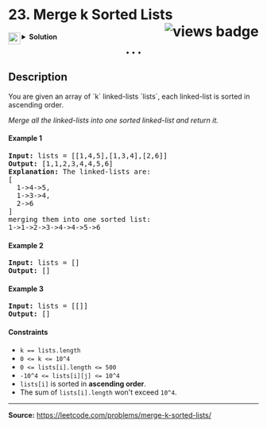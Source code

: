 <h1>
23. Merge k Sorted Lists
<img src="https://tinyurl.com/2ehcruny" align="right" alt="views badge">
</h1>

<details>
<summary>
    <img src="https://git.io/JDE5D" height="24" align="left" alt="swift">
    <b>Solution</b>
</summary>

<br/>

```swift
class Solution {
    func mergeKLists(_ lists: [ListNode?]) -> ListNode? {
        
        var arr: [Int] = []
        
        for list in lists.compactMap ({ $0 }) {
            var head: ListNode? = list
            while head != nil {
                arr.append(head!.val)
                head = head?.next
            }
        }
        arr.sort()
        if arr.isEmpty { return nil }
        
        let node = ListNode(0)
        var curr = ListNode(arr[0])
        node.next = curr
        
        for n in arr.dropFirst() {
            let tmp = ListNode(n)
            curr.next = tmp
            if let next = curr.next { curr = next }
        }
        return node.next
    }
}
```

<p>
<a href="https://gist.github.com/asahiocean/5f4e413b42574002dc59ec44cc643404">
<img src="https://git.io/JDNlC" alt="GitHub Gist" height="18" align="center">
</a>
<a href="https://leetcode.com/problems/merge-k-sorted-lists/discuss/1656809/">
<img src="https://git.io/JDSVA" alt="LeetCode Discuss" height="28" align="right">
</a>
</p>
    
</details>

<p align="center">• • •</p>

<h2>Description</h2>

<p>
You are given an array of `k` linked-lists `lists`, each linked-list is sorted in ascending order.

_Merge all the linked-lists into one sorted linked-list and return it._
</p>

<h4>Example 1</h4>

<pre>
<b>Input:</b> lists = [[1,4,5],[1,3,4],[2,6]]
<b>Output:</b> [1,1,2,3,4,4,5,6]
<b>Explanation:</b> The linked-lists are:
[
  1->4->5,
  1->3->4,
  2->6
]
merging them into one sorted list:
1->1->2->3->4->4->5->6
</pre>

<h4>Example 2</h4>

<pre>
<b>Input:</b> lists = []
<b>Output:</b> []
</pre>

<h4>Example 3</h4>

<pre>
<b>Input:</b> lists = [[]]
<b>Output:</b> []
</pre>

<h4>Constraints</h4>

<ul>
<li><code>k == lists.length</code></li>
<li><code>0 <= k <= 10^4</code></li>
<li><code>0 <= lists[i].length <= 500</code></li>
<li><code>-10^4 <= lists[i][j] <= 10^4</code></li>
<li><code>lists[i]</code> is sorted in <strong>ascending order</strong>.</li>
<li>The sum of <code>lists[i].length</code> won't exceed <code>10^4</code>.</li>
</ul>

<hr>

<b>Source:</b> https://leetcode.com/problems/merge-k-sorted-lists/